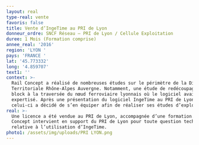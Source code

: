 ```yaml
---
layout: real
type-real: vente
favoris: false
title: Vente d’IngeTime au PRI de Lyon
donneur_ordre: SNCF Réseau – PRI de Lyon / Cellule Exploitation
duree: 1 Mois (Formation comprise)
annee_real: '2016'
region: 'LYON '
pays: 'FRANCE '
lat: '45.773332'
long: '4.859707'
text1: ''
context: >-
  Rail Concept a réalisé de nombreuses études sur le périmètre de la Direction
  Territoriale Rhône-Alpes Auvergne. Notamment, une étude de redécoupage du
  block à la traversée du nœud ferroviaire lyonnais où le logiciel avait été
  expertisé. Après une présentation du logiciel IngeTime au PRI de Lyon,
  celui-ci a décidé de s’en équiper afin de réaliser ses études d’exploitation.
real: >-
  Une licence a été vendue au PRI de Lyon, accompagnée d’une formation. Rail
  Concept intervient en support du PRI de Lyon pour toute question technique
  relative à l’utilisation d’IngeTime.
photo1: /assets/img/uploads/PRI LYON.png
---
```


